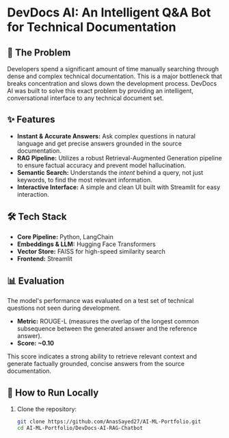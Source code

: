 # DevDocs AI: An Intelligent Q&A Bot for Technical Documentation

## 🎯 The Problem

Developers spend a significant amount of time manually searching through dense and complex technical documentation. This is a major bottleneck that breaks concentration and slows down the development process. DevDocs AI was built to solve this exact problem by providing an intelligent, conversational interface to any technical document set.

## ✨ Features

- **Instant & Accurate Answers:** Ask complex questions in natural language and get precise answers grounded in the source documentation.
- **RAG Pipeline:** Utilizes a robust Retrieval-Augmented Generation pipeline to ensure factual accuracy and prevent model hallucination.
- **Semantic Search:** Understands the *intent* behind a query, not just keywords, to find the most relevant information.
- **Interactive Interface:** A simple and clean UI built with Streamlit for easy interaction.

## 🛠️ Tech Stack

- **Core Pipeline:** Python, LangChain
- **Embeddings & LLM:** Hugging Face Transformers
- **Vector Store:** FAISS for high-speed similarity search
- **Frontend:** Streamlit

## 📊 Evaluation

The model's performance was evaluated on a test set of technical questions not seen during development.

- **Metric:** ROUGE-L (measures the overlap of the longest common subsequence between the generated answer and the reference answer).
- **Score:** **~0.10**

This score indicates a strong ability to retrieve relevant context and generate factually grounded, concise answers from the source documentation.

## 🚀 How to Run Locally

1. Clone the repository:
   ```bash
   git clone https://github.com/AnasSayed27/AI-ML-Portfolio.git
   cd AI-ML-Portfolio/DevDocs-AI-RAG-Chatbot

